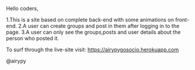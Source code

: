 Hello coders,

1.This is a site based on complete back-end with some animations on front-end.
2.A user can create groups and post in them after logging in to the page.
3.A user can only see the groups,posts and user details about the person who posted it.

To surf through the live-site visit: https://airypygosocio.herokuapp.com

@airypy
